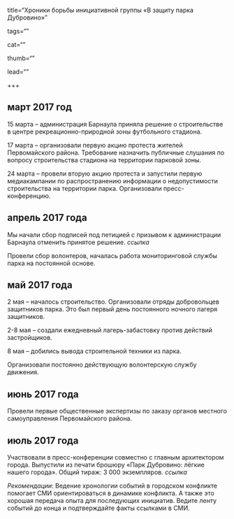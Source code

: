 title=“Хроники борьбы инициативной группы «В защиту парка Дубровино»”

tags=“”

cat=“”

thumb=“”

lead=“”

+++

## март 2017 год

15 марта – администрация Барнаула приняла решение о строительстве в центре рекреационно-природной зоны футбольного стадиона.

17 марта – организовали первую акцию протеста жителей Первомайского района. Требование назначить публичные слушания по вопросу строительства стадиона на территории парковой зоны.

24 марта – провели вторую акцию протеста и запустили первую медиакампании по распространению информации о недопустимости строительства на территории парка. Организовали пресс-конференцию.


## апрель 2017 года

Мы начали сбор подписей под петицией с призывом к администрации Барнаула отменить принятое решение. _ccылка_

Провели сбор волонтеров, началась работа мониторинговой службы парка на постоянной основе.

## май 2017 года

2 мая – началось строительство. Организовали отряды добровольцев защитников парка. Это был первый день постоянного ночного лагеря защитников.

2-8 мая – создали ежедневный лагерь-забастовку против действий застройщиков.

8 мая – добились вывода строительной техники из парка.

Организовали постоянно действующую волонтерскую службу движения.

## июнь 2017 года

Провели первые общественные экспертизы по заказу органов местного самоуправления Первомайского района.

## июль 2017 года

Участвовали в пресс-конференции совместно с главным архитектором города. Выпустили из печати брошюру «Парк Дубровино: лёгкие нашего города». Общий тираж: 3 000 экземпляров. _ccылка_

_Рекомендации_: Ведение хронологии событий в городском конфликте помогает СМИ ориентироваться в динамике конфликта. А также это хорошая передача опыта для последующих инициатив. Ведите ленту событий до конца и подтверждайте факты ссылками в СМИ.
